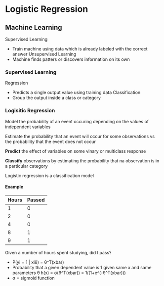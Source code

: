 # Logistic Regression
## Machine Learning
Supervised Learning
- Train machine using data which is already labeled with the correct answer
Unsupervised Learning
- Machine finds patters or discovers information on its own

### Supervised Learning
Regression
- Predicts a single output value using training data
Classification
- Group the output inside a class or category

### Logisitic Regression
Model the probability of an event occuring depending on the values of independent variables

Estimate the probability that an event will occur for some observations vs the probability that the event does not occur

**Predict** the effect of variables on some vinary or multiclass response

**Classify** observations by estimating the probability that na observation is in a particular category

Logistic regression is a classification model

#### Example
Hours | Passed
--- | ---
1 | 0
2 | 0
4 | 0
8 | 1
9 | 1

Given a number of hours spent studying, did I pass?
- P(yi = 1 | xiθ) = θ^T(xbar)
 - Probability that a given dependent value is 1 given same x and same parameters θ
h(x) = σ(θ^T(xbar)) = 1/(1+e^(-θ^T(xbar)))
- σ = sigmoid function

